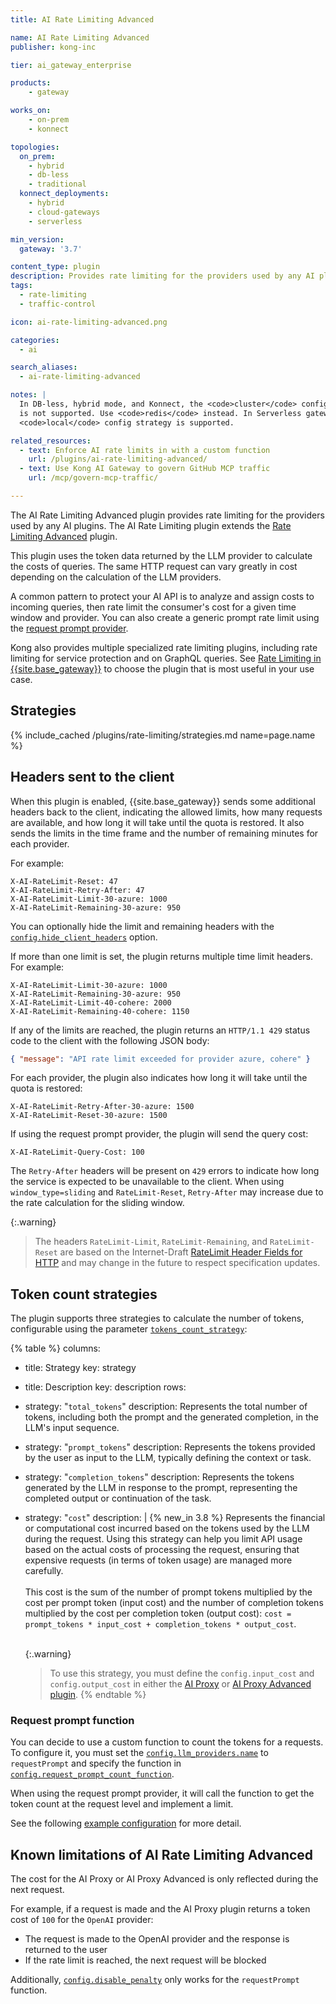 ```yaml
---
title: AI Rate Limiting Advanced

name: AI Rate Limiting Advanced
publisher: kong-inc

tier: ai_gateway_enterprise

products:
    - gateway

works_on:
    - on-prem
    - konnect

topologies:
  on_prem:
    - hybrid
    - db-less
    - traditional
  konnect_deployments:
    - hybrid
    - cloud-gateways
    - serverless

min_version:
  gateway: '3.7'

content_type: plugin
description: Provides rate limiting for the providers used by any AI plugins.
tags:
  - rate-limiting
  - traffic-control

icon: ai-rate-limiting-advanced.png

categories:
  - ai

search_aliases:
  - ai-rate-limiting-advanced

notes: |
  In DB-less, hybrid mode, and Konnect, the <code>cluster</code> config strategy
  is not supported. Use <code>redis</code> instead. In Serverless gateways only the
  <code>local</code> config strategy is supported.

related_resources:
  - text: Enforce AI rate limits in with a custom function
    url: /plugins/ai-rate-limiting-advanced/
  - text: Use Kong AI Gateway to govern GitHub MCP traffic
    url: /mcp/govern-mcp-traffic/

---
```


The AI Rate Limiting Advanced plugin provides rate limiting for the providers used by any AI plugins. The
AI Rate Limiting plugin extends the
[Rate Limiting Advanced](/plugins/rate-limiting-advanced/) plugin.

This plugin uses the token data returned by the LLM provider to calculate the costs of queries.
The same HTTP request can vary greatly in cost depending on the calculation of the
LLM providers.

A common pattern to protect your AI API is to analyze and assign costs to incoming queries, then rate limit the consumer's
cost for a given time window and provider.
You can also create a generic prompt rate limit using the [request prompt provider](#request-prompt-function).

Kong also provides multiple specialized rate limiting plugins, including rate limiting for service protection and on GraphQL queries.
See [Rate Limiting in {{site.base_gateway}}](/gateway/rate-limiting/) to choose the plugin that is most useful in your use case.

## Strategies

{% include_cached /plugins/rate-limiting/strategies.md name=page.name %}

## Headers sent to the client

When this plugin is enabled, {{site.base_gateway}} sends some additional headers back to the client,
indicating the allowed limits, how many requests are available, and how long it will take
until the quota is restored. It also sends the limits in the time frame and the number
of remaining minutes for each provider.

For example:

```plaintext
X-AI-RateLimit-Reset: 47
X-AI-RateLimit-Retry-After: 47
X-AI-RateLimit-Limit-30-azure: 1000
X-AI-RateLimit-Remaining-30-azure: 950
```

You can optionally hide the limit and remaining headers with the [`config.hide_client_headers`](./reference/#schema--config-hide-client-headers) option.

If more than one limit is set, the plugin returns multiple time limit headers.
For example:

```plaintext
X-AI-RateLimit-Limit-30-azure: 1000
X-AI-RateLimit-Remaining-30-azure: 950
X-AI-RateLimit-Limit-40-cohere: 2000
X-AI-RateLimit-Remaining-40-cohere: 1150
```

If any of the limits are reached, the plugin returns an `HTTP/1.1 429` status
code to the client with the following JSON body:

```json
{ "message": "API rate limit exceeded for provider azure, cohere" }
```

For each provider, the plugin also indicates how long it will take until the quota is restored:

```plaintext
X-AI-RateLimit-Retry-After-30-azure: 1500
X-AI-RateLimit-Reset-30-azure: 1500
```

If using the request prompt provider, the plugin will send the query cost:

```plaintext
X-AI-RateLimit-Query-Cost: 100
```

The `Retry-After` headers will be present on `429` errors to indicate how long the service is
expected to be unavailable to the client. When using `window_type=sliding` and `RateLimit-Reset`, `Retry-After`
may increase due to the rate calculation for the sliding window.

{:.warning}
> The headers `RateLimit-Limit`, `RateLimit-Remaining`, and `RateLimit-Reset` are based on the Internet-Draft [RateLimit Header Fields for HTTP](https://datatracker.ietf.org/doc/draft-ietf-httpapi-ratelimit-headers) and may change in the future to respect specification updates.

## Token count strategies

The plugin supports three strategies to calculate the number of tokens, configurable using the parameter [`tokens_count_strategy`](./reference/#schema--config-tokens-count-strategy):

{% table %}
columns:
  - title: Strategy
    key: strategy
  - title: Description
    key: description
rows:
  - strategy: "`total_tokens`"
    description: Represents the total number of tokens, including both the prompt and the generated completion, in the LLM's input sequence.
  - strategy: "`prompt_tokens`"
    description: Represents the tokens provided by the user as input to the LLM, typically defining the context or task.
  - strategy: "`completion_tokens`"
    description: Represents the tokens generated by the LLM in response to the prompt, representing the completed output or continuation of the task.
  - strategy: "`cost`"
    description: |
      {% new_in 3.8 %} Represents the financial or computational cost incurred based on the tokens used by the LLM during the request. Using this strategy can help you limit API usage based on the actual costs of processing the request, ensuring that expensive requests (in terms of token usage) are managed more carefully.
      <br><br>
      This cost is the sum of the number of prompt tokens multiplied by the cost per prompt token (input cost) and the number of completion tokens multiplied by the cost per completion token (output cost): `cost = prompt_tokens * input_cost + completion_tokens * output_cost`.
      <br><br>

      {:.warning}
      > To use this strategy, you must define the `config.input_cost` and `config.output_cost` in either the [AI Proxy](/plugins/ai-proxy/) or [AI Proxy Advanced plugin](/plugins/ai-proxy-advanced/).
{% endtable %}

### Request prompt function

You can decide to use a custom function to count the tokens for a requests.
To configure it, you must set the [`config.llm_providers.name`](./reference/#schema--config-llm-providers-name) to `requestPrompt` and specify the function in [`config.request_prompt_count_function`](./reference/#schema--config-request-prompt-count-function).

When using the request prompt provider, it will call the function to get the token count at the request level and implement a limit.

See the following [example configuration](/plugins/ai-rate-limiting-advanced/examples/request-prompt-count-function/) for more detail.

## Known limitations of AI Rate Limiting Advanced

The cost for the AI Proxy or AI Proxy Advanced is only reflected during the next request.

For example, if a request is made and the AI Proxy plugin returns a token cost of `100` for the `OpenAI` provider:
* The request is made to the OpenAI provider and the response is returned to the user
* If the rate limit is reached, the next request will be blocked

Additionally, [`config.disable_penalty`](./reference/#schema--config-disable-penalty) only works for the `requestPrompt` function.